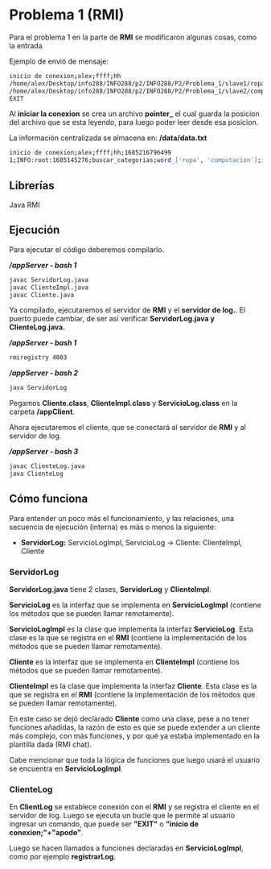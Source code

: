 # Problema 1 (RMI)

Para el problema 1 en la parte de **RMI** se modificaron algunas cosas, como la entrada

Ejemplo de envió de mensaje:

```bash
inicio de conexion;alex;ffff;hh
/home/alex/Desktop/info288/INFO288/p2/INFO288/P2/Problema_1/slave1/ropa.log
/home/alex/Desktop/info288/INFO288/p2/INFO288/P2/Problema_1/slave2/computacion.log
EXIT
```

Al **iniciar la conexion** se crea un archivo **pointer\_<apodo>** el cual guarda la posicion del archivo que se esta leyendo, para luego poder leer desde esa posicion.

La información centralizada se almacena en: **/data/data.txt**

```bash
inicio de conexion;alex;ffff;hh;1685216796499
1;INFO:root:1685145276;buscar_categorias;word_['ropa', 'computacion'];ini;1685216807323;alex;1685216807347
```

## Librerías

Java RMI

## Ejecución

Para ejecutar el código deberemos compilarlo.

**_/appServer - bash 1_**

```bash
javac ServidorLog.java
javac ClienteImpl.java
javac Cliente.java
```

Ya compilado, ejecutaremos el servidor de **RMI** y el **servidor de log.**. El puerto puede cambiar, de ser así verificar **ServidorLog.java y ClienteLog.java.**

**_/appServer - bash 1_**

```bash
rmiregistry 4003
```

**_/appServer - bash 2_**

```bash
java ServidorLog
```

Pegamos **Cliente.class**, **ClienteImpl.class** y **ServicioLog.class** en la carpeta **/appClient**.

Ahora ejecutaremos el cliente, que se conectará al servidor de **RMI** y al servidor de log.

**_/appServer - bash 3_**

```bash
javac ClienteLog.java
java ClienteLog
```

## Cómo funciona

Para entender un poco más el funcionamiento, y las relaciones, una secuencia de ejecución (interna) es más o menos la siguiente:

- **ServidorLog:** ServicioLogImpl, ServicioLog -> Cliente: ClienteImpl, Cliente

### ServidorLog

**ServidorLog.java** tiene 2 clases, **ServidorLog** y **ClienteImpl**.

**ServicioLog** es la interfaz que se implementa en **ServicioLogImpl** (contiene los métodos que se pueden llamar remotamente).

**ServicioLogImpl** es la clase que implementa la interfaz **ServicioLog**. Esta clase es la que se registra en el **RMI** (contiene la implementación de los métodos que se pueden llamar remotamente).

**Cliente** es la interfaz que se implementa en **ClienteImpl** (contiene los métodos que se pueden llamar remotamente).

**ClienteImpl** es la clase que implementa la interfaz **Cliente**. Esta clase es la que se registra en el **RMI** (contiene la implementación de los métodos que se pueden llamar remotamente).

En este caso se dejó declarado **Cliente** como una clase, pese a no tener funciones añadidas, la razón de esto es que se puede extender a un cliente más complejo, con más funciones, y por qué ya estaba implementado en la plantilla dada (RMI chat).

Cabe mencionar que toda la lógica de funciones que luego usará el usuario se encuentra en **ServicioLogImpl**.

### ClienteLog

En **ClientLog** se establece conexión con el **RMI** y se registra el cliente en el servidor de log. Luego se ejecuta un bucle que le permite al usuario ingresar un comando, que puede ser **"EXIT"** o **"inicio de conexion;"+"apodo"**.

Luego se hacen llamados a funciones declaradas en **ServicioLogImpl**, como por ejemplo **registrarLog**.
